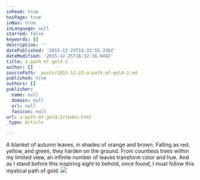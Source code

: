 ```yaml
---
inFeed: true
hasPage: true
inNav: true
inLanguage: null
starred: false
keywords: []
description: ''
datePublished: '2015-12-25T16:32:55.336Z'
dateModified: '2015-12-25T16:32:16.949Z'
title: a path of gold 2
author: []
sourcePath: _posts/2015-12-23-a-path-of-gold-2.md
published: true
authors: []
publisher:
  name: null
  domain: null
  url: null
  favicon: null
url: a-path-of-gold-2/index.html
_type: Article

---
```

A blanket of autumn leaves,
in shades of orange and brown.
Falling as red, yellow, and green,
they harden on the ground. 
From countless trees
within my limited view,
an infinite number of leaves
transform color and hue.
And as I stand before
this inspiring sight to behold,
once found, I must follow 
this mystical path of gold.
![](https://the-grid-user-content.s3-us-west-2.amazonaws.com/ad48e988-e175-495d-beed-bc863ad06a5c.jpg)